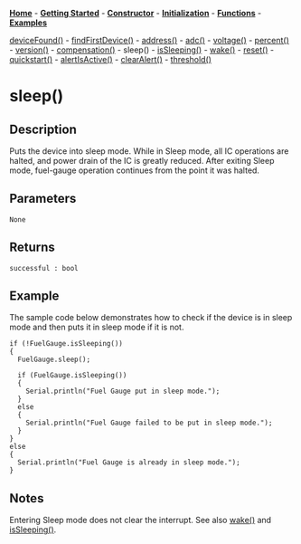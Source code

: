 [**Home**](https://porrey.github.io/max1704x) -
[**Getting Started**](https://porrey.github.io/max1704x/getting-started) -
[**Constructor**](https://porrey.github.io/max1704x/constructor) - 
[**Initialization**](https://porrey.github.io/max1704x/initialization) - 
[**Functions**](https://porrey.github.io/max1704x/functions) -
[**Examples**](https://porrey.github.io/max1704x/examples)

[deviceFound()](https://porrey.github.io/max1704x/functions/deviceFound) -
[findFirstDevice()](https://porrey.github.io/max1704x/functions/findFirstDevice) -
[address()](https://porrey.github.io/max1704x/functions/address) -
[adc()](https://porrey.github.io/max1704x/functions/adc) -
[voltage()](https://porrey.github.io/max1704x/functions/voltage) -
[percent()](https://porrey.github.io/max1704x/functions/percent) -
[version()](https://porrey.github.io/max1704x/functions/version) -
[compensation()](https://porrey.github.io/max1704x/functions/compensation) -
sleep() -
[isSleeping()](https://porrey.github.io/max1704x/functions/isSleeping) -
[wake()](https://porrey.github.io/max1704x/functions/wake) -
[reset()](https://porrey.github.io/max1704x/functions/reset) -
[quickstart()](https://porrey.github.io/max1704x/functions/quickstart) -
[alertIsActive()](https://porrey.github.io/max1704x/functions/alertIsActive) -
[clearAlert()](https://porrey.github.io/max1704x/functions/clearAlert) -
[threshold()](https://porrey.github.io/max1704x/functions/threshold)

# sleep()
## Description
Puts the device into sleep mode. While in Sleep mode, all IC operations are halted, and power drain of the IC is greatly reduced. After exiting Sleep mode, fuel-gauge operation continues from the point it was halted.

## Parameters
`None`

## Returns
`successful : bool`

## Example
The sample code below demonstrates how to check if the device is in sleep mode and then puts it in sleep mode if it is not.

    if (!FuelGauge.isSleeping())
    {
      FuelGauge.sleep();
    
      if (FuelGauge.isSleeping())
      {
    	Serial.println("Fuel Gauge put in sleep mode.");
      }
      else
      {
    	Serial.println("Fuel Gauge failed to be put in sleep mode.");
      }
    }
    else
    {
      Serial.println("Fuel Gauge is already in sleep mode.");
    }

## Notes
Entering Sleep mode does not clear the interrupt. See also [wake()](https://porrey.github.io/max1704x/functions/wake) and [isSleeping()](https://porrey.github.io/max1704x/functions/isSleeping).